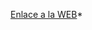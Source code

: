 [Enlace a la WEB](https://github.com/MiguelIGP23/DAM1_EQUIPO3_2425/blob/main/equipo3/Lenguaje%20de%20Marcas/PAGINA%20WEB/index.html)*
